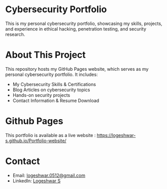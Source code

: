 # Cybersecurity Portfolio

This is my personal cybersecurity portfolio, showcasing my skills, projects, and experience in ethical hacking, penetration testing, and security research.

# About This Project

This repository hosts my GitHub Pages website, which serves as my personal cybersecurity portfolio. It includes:

- My Cybersecurity Skills & Certifications
- Blog Articles on cybersecurity topics
- Hands-on security projects
- Contact Information & Resume Download

# Github Pages

This portfolio is available as a live website : https://logeshwar-s.github.io/Portfolio-website/
# Contact

- Email: logeshwar.0512@gmail.com
- LinkedIn: [Logeshwar S](https://www.linkedin.com/in/logeshwar-s/)

